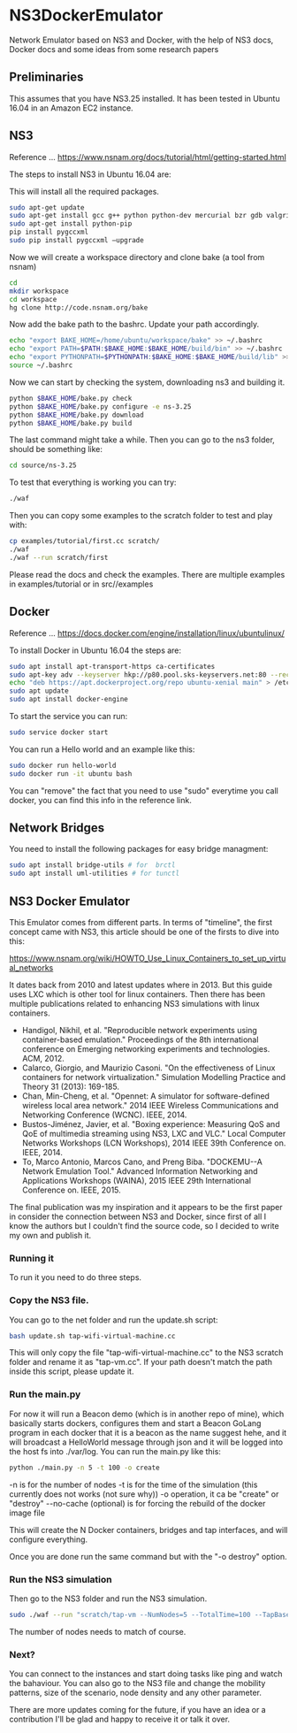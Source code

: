 # NS3DockerEmulator
Network Emulator based on NS3 and Docker, with the help of NS3 docs, Docker docs and some ideas from some research papers

## Preliminaries

This assumes that you have NS3.25 installed. It has been tested in Ubuntu 16.04 in an Amazon EC2 instance.

## NS3
Reference ... https://www.nsnam.org/docs/tutorial/html/getting-started.html

The steps to install NS3 in Ubuntu 16.04 are:

This will install all the required packages.

```bash
sudo apt-get update
sudo apt-get install gcc g++ python python-dev mercurial bzr gdb valgrind gsl-bin libgsl0-dev libgsl0ldbl flex bison tcpdump sqlite sqlite3 libsqlite3-dev libxml2 libxml2-dev libgtk2.0-0 libgtk2.0-dev uncrustify doxygen graphviz imagemagick python-pygraphviz python-kiwi python-pygoocanvas libgoocanvas-dev python-pygccxml cmake autoconf libc6-dev libc6-dev-i386 g++-multilib texlive texlive-extra-utils texlive-latex-extra texlive-font-utils texlive-lang-portuguese dvipng git python-pygraphviz python-kiwi python-pygoocanvas libgoocanvas-dev ipython libboost-signals-dev libboost-filesystem-dev openmpi-bin openmpi-common openmpi-doc libopenmpi-dev qt4-dev-tools libqt4-dev unzip p7zip-full unrar-free
sudo apt-get install python-pip
pip install pygccxml
sudo pip install pygccxml —upgrade
```

Now we will create a workspace directory and clone bake (a tool from nsnam)

```bash
cd
mkdir workspace
cd workspace
hg clone http://code.nsnam.org/bake
```

Now add the bake path to the bashrc. Update your path accordingly.

```bash
echo "export BAKE_HOME=/home/ubuntu/workspace/bake" >> ~/.bashrc
echo "export PATH=$PATH:$BAKE_HOME:$BAKE_HOME/build/bin" >> ~/.bashrc
echo "export PYTHONPATH=$PYTHONPATH:$BAKE_HOME:$BAKE_HOME/build/lib" >> ~/.bashrc
source ~/.bashrc
```

Now we can start by checking the system, downloading ns3 and building it.

```bash
python $BAKE_HOME/bake.py check
python $BAKE_HOME/bake.py configure -e ns-3.25
python $BAKE_HOME/bake.py download
python $BAKE_HOME/bake.py build
```

The last command might take a while.
Then you can go to the ns3 folder, should be something like:

```bash
cd source/ns-3.25
```

To test that everything is working you can try:

```bash
./waf
```

Then you can copy some examples to the scratch folder to test and play with:

```bash
cp examples/tutorial/first.cc scratch/
./waf
./waf --run scratch/first
```
Please read the docs and check the examples. There are multiple examples in examples/tutorial or in src/<someFolder>/examples

## Docker

Reference ... https://docs.docker.com/engine/installation/linux/ubuntulinux/

To install Docker in Ubuntu 16.04 the steps are:

```bash
sudo apt install apt-transport-https ca-certificates
sudo apt-key adv --keyserver hkp://p80.pool.sks-keyservers.net:80 --recv-keys 58118E89F3A912897C070ADBF76221572C52609D
echo "deb https://apt.dockerproject.org/repo ubuntu-xenial main" > /etc/apt/sources.list.d/docker.list
sudo apt update
sudo apt install docker-engine
```

To start the service you can run:

```bash
sudo service docker start
```

You can run a Hello world and an example like this:

```bash
sudo docker run hello-world
sudo docker run -it ubuntu bash
```

You can "remove" the fact that you need to use "sudo" everytime you call docker, you can find this info in the reference link.

## Network Bridges

You need to install the following packages for easy bridge managment:

```bash
sudo apt install bridge-utils # for  brctl
sudo apt install uml-utilities # for tunctl
```

## NS3 Docker Emulator

This Emulator comes from different parts. In terms of "timeline", the first concept came with NS3, this article should be one of the firsts to dive into this:

https://www.nsnam.org/wiki/HOWTO_Use_Linux_Containers_to_set_up_virtual_networks

It dates back from 2010 and latest updates where in 2013.
But this guide uses LXC which is other tool for linux containers.
Then there has been multiple publications related to enhancing NS3 simulations with linux containers.

- Handigol, Nikhil, et al. "Reproducible network experiments using container-based emulation." Proceedings of the 8th international conference on Emerging networking experiments and technologies. ACM, 2012.
- Calarco, Giorgio, and Maurizio Casoni. "On the effectiveness of Linux containers for network virtualization." Simulation Modelling Practice and Theory 31 (2013): 169-185.
- Chan, Min-Cheng, et al. "Opennet: A simulator for software-defined wireless local area network." 2014 IEEE Wireless Communications and Networking Conference (WCNC). IEEE, 2014.
- Bustos-Jiménez, Javier, et al. "Boxing experience: Measuring QoS and QoE of multimedia streaming using NS3, LXC and VLC." Local Computer Networks Workshops (LCN Workshops), 2014 IEEE 39th Conference on. IEEE, 2014.
- To, Marco Antonio, Marcos Cano, and Preng Biba. "DOCKEMU--A Network Emulation Tool." Advanced Information Networking and Applications Workshops (WAINA), 2015 IEEE 29th International Conference on. IEEE, 2015.

The final publication was my inspiration and it appears to be the first paper in consider the connection between NS3 and Docker, since first of all I know the authors but I couldn't find the source code, so I decided to write my own and publish it.

### Running it

To run it you need to do three steps.

### Copy the NS3 file.

You can go to the net folder and run the update.sh script:

```bash
bash update.sh tap-wifi-virtual-machine.cc
```

This will only copy the file "tap-wifi-virtual-machine.cc" to the NS3 scratch folder and rename it as "tap-vm.cc".
If your path doesn't match the path inside this script, please update it.

### Run the main.py

For now it will run a Beacon demo (which is in another repo of mine), which basically starts dockers, configures them and start a Beacon GoLang program in each docker that it is a beacon as the name suggest hehe, and it will broadcast a HelloWorld message through json and it will be logged into the host fs into ./var/log. You can run the main.py like this:

```bash
python ./main.py -n 5 -t 100 -o create
```

-n is for the number of nodes
-t is for the time of the simulation (this currently does not works (not sure why))
-o operation, it ca be "create" or "destroy"
--no-cache (optional) is for forcing the rebuild of the docker image file

This will create the N Docker containers, bridges and tap interfaces, and will configure everything.

Once you are done run the same command but with the "-o destroy" option.

### Run the NS3 simulation

Then go to the NS3 folder and run the NS3 simulation.

```bash
sudo ./waf --run "scratch/tap-vm --NumNodes=5 --TotalTime=100 --TapBaseName=emu"
```

The number of nodes needs to match of course.

### Next?

You can connect to the instances and start doing tasks like ping and watch the bahaviour. You can also go to the NS3 file and change the mobility patterns, size of the scenario, node density and any other parameter.

There are more updates coming for the future, if you have an idea or a contribution I'll be glad and happy to receive it or talk it over.
